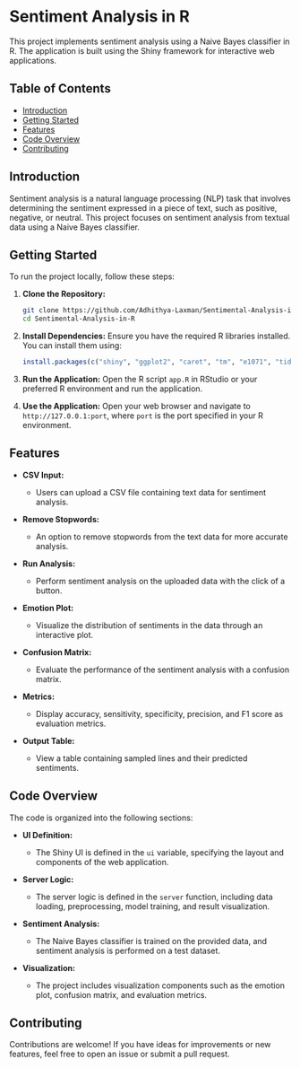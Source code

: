 # Sentiment Analysis in R

This project implements sentiment analysis using a Naive Bayes classifier in R. The application is built using the Shiny framework for interactive web applications.

## Table of Contents

- [Introduction](#introduction)
- [Getting Started](#getting-started)
- [Features](#features)
- [Code Overview](#code-overview)
- [Contributing](#contributing)

## Introduction

Sentiment analysis is a natural language processing (NLP) task that involves determining the sentiment expressed in a piece of text, such as positive, negative, or neutral. This project focuses on sentiment analysis from textual data using a Naive Bayes classifier.

## Getting Started

To run the project locally, follow these steps:

1. **Clone the Repository:**
   ```bash
   git clone https://github.com/Adhithya-Laxman/Sentimental-Analysis-in-R.git
   cd Sentimental-Analysis-in-R
   ```

2. **Install Dependencies:**
   Ensure you have the required R libraries installed. You can install them using:
   ```R
   install.packages(c("shiny", "ggplot2", "caret", "tm", "e1071", "tidytext"))
   ```

3. **Run the Application:**
   Open the R script `app.R` in RStudio or your preferred R environment and run the application.

4. **Use the Application:**
   Open your web browser and navigate to `http://127.0.0.1:port`, where `port` is the port specified in your R environment.

## Features

- **CSV Input:**
  - Users can upload a CSV file containing text data for sentiment analysis.

- **Remove Stopwords:**
  - An option to remove stopwords from the text data for more accurate analysis.

- **Run Analysis:**
  - Perform sentiment analysis on the uploaded data with the click of a button.

- **Emotion Plot:**
  - Visualize the distribution of sentiments in the data through an interactive plot.

- **Confusion Matrix:**
  - Evaluate the performance of the sentiment analysis with a confusion matrix.

- **Metrics:**
  - Display accuracy, sensitivity, specificity, precision, and F1 score as evaluation metrics.

- **Output Table:**
  - View a table containing sampled lines and their predicted sentiments.

## Code Overview

The code is organized into the following sections:

- **UI Definition:**
  - The Shiny UI is defined in the `ui` variable, specifying the layout and components of the web application.

- **Server Logic:**
  - The server logic is defined in the `server` function, including data loading, preprocessing, model training, and result visualization.

- **Sentiment Analysis:**
  - The Naive Bayes classifier is trained on the provided data, and sentiment analysis is performed on a test dataset.

- **Visualization:**
  - The project includes visualization components such as the emotion plot, confusion matrix, and evaluation metrics.

## Contributing

Contributions are welcome! If you have ideas for improvements or new features, feel free to open an issue or submit a pull request.


```

